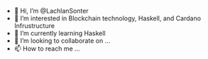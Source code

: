 - 👋 Hi, I’m @LachlanSonter
- 👀 I’m interested in Blockchain technology, Haskell, and Cardano Infrustructure
- 🌱 I’m currently learning Haskell
- 💞️ I’m looking to collaborate on ...
- 📫 How to reach me ...

<!---
LachlanSonter/LachlanSonter is a ✨ special ✨ repository because its `README.md` (this file) appears on your GitHub profile.
You can click the Preview link to take a look at your changes.
--->
